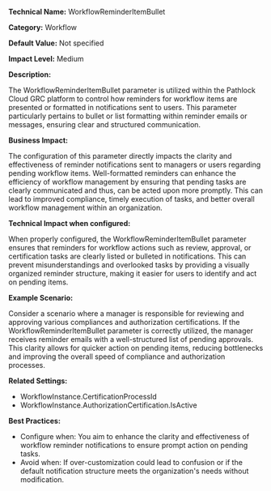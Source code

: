 **Technical Name:** WorkflowReminderItemBullet

**Category:** Workflow

**Default Value:** Not specified

**Impact Level:** Medium

**Description:**

The WorkflowReminderItemBullet parameter is utilized within the Pathlock Cloud GRC platform to control how reminders for workflow items are presented or formatted in notifications sent to users. This parameter particularly pertains to bullet or list formatting within reminder emails or messages, ensuring clear and structured communication.

**Business Impact:**

The configuration of this parameter directly impacts the clarity and effectiveness of reminder notifications sent to managers or users regarding pending workflow items. Well-formatted reminders can enhance the efficiency of workflow management by ensuring that pending tasks are clearly communicated and thus, can be acted upon more promptly. This can lead to improved compliance, timely execution of tasks, and better overall workflow management within an organization.

**Technical Impact when configured:**

When properly configured, the WorkflowReminderItemBullet parameter ensures that reminders for workflow actions such as review, approval, or certification tasks are clearly listed or bulleted in notifications. This can prevent misunderstandings and overlooked tasks by providing a visually organized reminder structure, making it easier for users to identify and act on pending items.

**Example Scenario:**

Consider a scenario where a manager is responsible for reviewing and approving various compliances and authorization certifications. If the WorkflowReminderItemBullet parameter is correctly utilized, the manager receives reminder emails with a well-structured list of pending approvals. This clarity allows for quicker action on pending items, reducing bottlenecks and improving the overall speed of compliance and authorization processes.

**Related Settings:**

- WorkflowInstance.CertificationProcessId
- WorkflowInstance.AuthorizationCertification.IsActive

**Best Practices:** 

- Configure when: You aim to enhance the clarity and effectiveness of workflow reminder notifications to ensure prompt action on pending tasks.
- Avoid when: If over-customization could lead to confusion or if the default notification structure meets the organization's needs without modification.